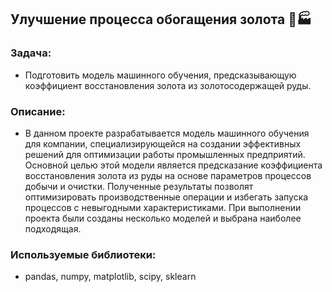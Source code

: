 ## Улучшение процесса обогащения золота 🔬🏭

### Задача:
- Подготовить модель машинного обучения, предсказывающую коэффициент восстановления золота из золотосодержащей руды. 

### Описание:
- В данном проекте разрабатывается модель машинного обучения для компании, специализирующейся на создании эффективных решений для оптимизации работы промышленных предприятий. Основной целью этой модели является предсказание коэффициента восстановления золота из руды на основе параметров процессов добычи и очистки. Полученные результаты позволят оптимизировать производственные операции и избегать запуска процессов с невыгодными характеристиками. При выполнении проекта были созданы несколько моделей и выбрана наиболее подходящая.

### Используемые библиотеки:

- pandas, numpy, matplotlib, scipy, sklearn
